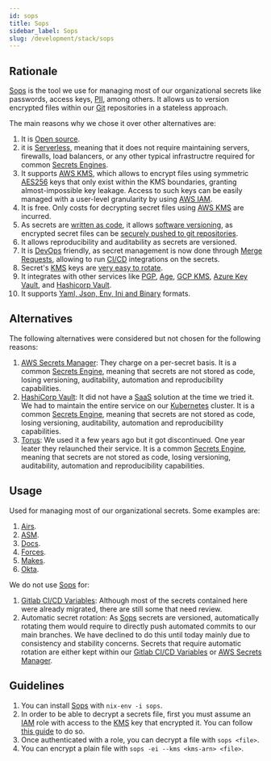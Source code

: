 ```yaml
---
id: sops
title: Sops
sidebar_label: Sops
slug: /development/stack/sops
---
```


## Rationale

[Sops](https://github.com/mozilla/sops)
is the tool we use for managing most of our
organizational secrets like passwords,
access keys,
[PII](https://en.wikipedia.org/wiki/Personal_data),
among others.
It allows us to version
encrypted files within our
[Git](https://git-scm.com/) repositories
in a stateless approach.

The main reasons why we chose
it over other alternatives are:

1. It is [Open source](https://opensource.com/resources/what-open-source).
1. it is [Serverless](https://en.wikipedia.org/wiki/Serverless_computing),
    meaning that it does not require maintaining servers, firewalls,
    load balancers, or any other typical infrastructre required for
    common [Secrets Engines](https://www.vaultproject.io/docs/secrets).
1. It supports [AWS KMS](https://aws.amazon.com/kms/),
    which allows to encrypt files
    using symmetric
    [AES256](https://en.wikipedia.org/wiki/Advanced_Encryption_Standard)
    keys
    that only exist within the KMS boundaries,
    granting almost-impossible key leakage.
    Access to such keys can be easily managed
    with a user-level granularity
    by using [AWS IAM](https://aws.amazon.com/iam/).
1. It is free.
    Only costs for decrypting secret files
    using [AWS KMS](https://aws.amazon.com/kms/) are incurred.
1. As secrets are
    [written as code](https://hackernoon.com/everything-as-code-explained-0ibg32a3),
    it allows
    [software versioning](https://en.wikipedia.org/wiki/Software_versioning),
    as encrypted secret files can be
    [securely pushed to git repositories](https://gitlab.com/fluidattacks/product/-/blob/f0a6de7eee664aee9794d677083a19f45fff4ffb/makes/applications/makes/okta/src/terraform/data.yaml).
1. It allows reproducibility and auditability
    as secrets are versioned.
1. It is [DevOps](https://aws.amazon.com/devops/what-is-devops/) friendly,
    as secret management is now done through
    [Merge Requests](https://docs.gitlab.com/ee/user/project/merge_requests/),
    allowing to run
    [CI/CD](https://docs.gitlab.com/ee/ci/introduction/) integrations
    on the secrets.
1. Secret's [KMS](https://aws.amazon.com/kms/) keys
    are [very easy to rotate](https://github.com/mozilla/sops#key-rotation).
1. It integrates with other services like
    [PGP](https://github.com/mozilla/sops#test-with-the-dev-pgp-key),
    [Age](https://github.com/mozilla/sops#encrypting-using-age),
    [GCP KMS](https://github.com/mozilla/sops#encrypting-using-gcp-kms),
    [Azure Key Vault](https://github.com/mozilla/sops#encrypting-using-azure-key-vault),
    and [Hashicorp Vault](https://github.com/mozilla/sops#encrypting-using-hashicorp-vault).
1. It supports
    [Yaml, Json, Env, Ini and Binary](https://github.com/mozilla/sops/tree/2395f07610e45d507ec0d4b3ad48dbf502ed5bed#sops-secrets-operations)
    formats.

## Alternatives

The following alternatives were considered
but not chosen for the following reasons:

1. [AWS Secrets Manager](https://aws.amazon.com/secrets-manager/):
    They charge on a per-secret basis.
    It is a common
    [Secrets Engine](https://www.vaultproject.io/docs/secrets),
    meaning that secrets are not stored as code,
    losing versioning, auditability, automation
    and reproducibility capabilities.
1. [HashiCorp Vault](https://www.vaultproject.io/):
    It did not have a
    [SaaS](https://en.wikipedia.org/wiki/Software_as_a_service)
    solution at the time we tried it.
    We had to maintain the entire service on our
    [Kubernetes](https://kubernetes.io/) cluster.
    It is a common
    [Secrets Engine](https://www.vaultproject.io/docs/secrets),
    meaning that secrets are not stored as code,
    losing versioning, auditability, automation
    and reproducibility capabilities.
1. [Torus](https://www.torus.sh/):
    We used it a few years ago but it got discontinued.
    One year leater they relaunched their service.
    It is a common
    [Secrets Engine](https://www.vaultproject.io/docs/secrets),
    meaning that secrets are not stored as code,
    losing versioning, auditability, automation
    and reproducibility capabilities.

## Usage

Used for managing most of our organizational secrets.
Some examples are:

1. [Airs](https://gitlab.com/fluidattacks/product/-/blob/f0a6de7eee664aee9794d677083a19f45fff4ffb/airs/deploy/secret-management/production.yaml).
1. [ASM](https://gitlab.com/fluidattacks/product/-/blob/f0a6de7eee664aee9794d677083a19f45fff4ffb/integrates/secrets-production.yaml).
1. [Docs](https://gitlab.com/fluidattacks/product/-/blob/f0a6de7eee664aee9794d677083a19f45fff4ffb/docs/secrets/prod.yaml).
1. [Forces](https://gitlab.com/fluidattacks/product/-/blob/f0a6de7eee664aee9794d677083a19f45fff4ffb/forces/secrets-prod.yaml).
1. [Makes](https://gitlab.com/fluidattacks/product/-/blob/f0a6de7eee664aee9794d677083a19f45fff4ffb/makes/applications/makes/secrets/src/production.yaml).
1. [Okta](https://gitlab.com/fluidattacks/product/-/blob/f0a6de7eee664aee9794d677083a19f45fff4ffb/makes/applications/makes/okta/src/terraform/data.yaml).

We do not use [Sops](https://github.com/mozilla/sops) for:

1. [Gitlab CI/CD Variables](https://docs.gitlab.com/ee/ci/variables/):
    Although most of the secrets contained here were already migrated,
    there are still some that need review.
1. Automatic secret rotation:
    As [Sops](https://github.com/mozilla/sops) secrets are versioned,
    automatically rotating them would require
    to directly push automated commits to our main branches.
    We have declined to do this until today
    mainly due to consistency and stability concerns.
    Secrets that require automatic rotation
    are either kept within our
    [Gitlab CI/CD Variables](https://docs.gitlab.com/ee/ci/variables/)
    or
    [AWS Secrets Manager](https://aws.amazon.com/secrets-manager/).

## Guidelines

1. You can install
    [Sops](https://github.com/mozilla/sops) with `nix-env -i sops`.
1. In order to be able to decrypt a secrets file,
    first you must assume an [IAM](https://aws.amazon.com/iam/) role
    with access to the [KMS](https://aws.amazon.com/kms/) key
    that encrypted it.
    You can follow [this guide](/development/stack/aws#get-development-keys)
    to do so.
1. Once authenticated with a role,
    you can decrypt a file with `sops <file>`.
1. You can encrypt a plain file
    with `sops -ei --kms <kms-arn> <file>`.
